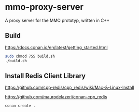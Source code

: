 # mmo-proxy-server
A proxy server for the MMO prototyp, written in C++

## Build

https://docs.conan.io/en/latest/getting_started.html

```bash
sudo chmod 755 build.sh
./build.sh
```

## Install Redis Client Library

https://github.com/cpp-redis/cpp_redis/wiki/Mac-&-Linux-Install

https://github.com/maurodelazeri/conan-cpp_redis

```
conan create .
```